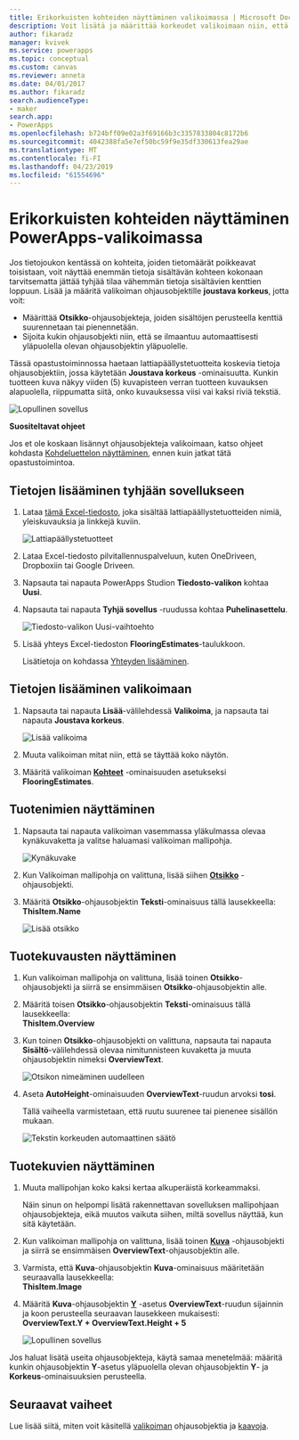 ```yaml
---
title: Erikorkuisten kohteiden näyttäminen valikoimassa | Microsoft Docs
description: Voit lisätä ja määrittää korkeudet valikoimaan niin, että ne sopivat automaattisesti kunkin kohteen sisältöön
author: fikaradz
manager: kvivek
ms.service: powerapps
ms.topic: conceptual
ms.custom: canvas
ms.reviewer: anneta
ms.date: 04/01/2017
ms.author: fikaradz
search.audienceType:
- maker
search.app:
- PowerApps
ms.openlocfilehash: b724bff09e02a3f69166b3c3357833804c8172b6
ms.sourcegitcommit: 4042388fa5e7ef50bc59f9e35df330613fea29ae
ms.translationtype: MT
ms.contentlocale: fi-FI
ms.lasthandoff: 04/23/2019
ms.locfileid: "61554696"
---
```

# <a name="show-items-of-different-heights-in-a-powerapps-gallery"></a>Erikorkuisten kohteiden näyttäminen PowerApps-valikoimassa
Jos tietojoukon kentässä on kohteita, joiden tietomäärät poikkeavat toisistaan, voit näyttää enemmän tietoja sisältävän kohteen kokonaan tarvitsematta jättää tyhjää tilaa vähemmän tietoja sisältävien kenttien loppuun. Lisää ja määritä valikoiman ohjausobjektille **joustava korkeus**, jotta voit:

* Määrittää **Otsikko**-ohjausobjekteja, joiden sisältöjen perusteella kenttiä suurennetaan tai pienennetään.
* Sijoita kukin ohjausobjekti niin, että se ilmaantuu automaattisesti yläpuolella olevan ohjausobjektin yläpuolelle.

Tässä opastustoiminnossa haetaan lattiapäällystetuotteita koskevia tietoja ohjausobjektiin, jossa käytetään **Joustava korkeus** -ominaisuutta. Kunkin tuotteen kuva näkyy viiden (5) kuvapisteen verran tuotteen kuvauksen alapuolella, riippumatta siitä, onko kuvauksessa viisi vai kaksi riviä tekstiä.

![Lopullinen sovellus](./media/gallery-dynamic-sizing/dynamic-app.png)

**Suositeltavat ohjeet**

Jos et ole koskaan lisännyt ohjausobjekteja valikoimaan, katso ohjeet kohdasta [Kohdeluettelon näyttäminen](add-gallery.md), ennen kuin jatkat tätä opastustoimintoa.

## <a name="add-data-to-a-blank-app"></a>Tietojen lisääminen tyhjään sovellukseen
1. Lataa [tämä Excel-tiedosto](https://az787822.vo.msecnd.net/documentation/get-started-from-data/FlooringEstimates.xlsx), joka sisältää lattiapäällystetuotteiden nimiä, yleiskuvauksia ja linkkejä kuviin.

    ![Lattiapäällystetuotteet](./media/gallery-dynamic-sizing/flooring-products.png)

2. Lataa Excel-tiedosto pilvitallennuspalveluun, kuten OneDriveen, Dropboxiin tai Google Driveen.

3. Napsauta tai napauta PowerApps Studion **Tiedosto-valikon** kohtaa **Uusi**.

4. Napsauta tai napauta **Tyhjä sovellus** -ruudussa kohtaa **Puhelinasettelu**.

    ![Tiedosto-valikon Uusi-vaihtoehto](./media/gallery-dynamic-sizing/blank-app.png)

5. Lisää yhteys Excel-tiedoston **FlooringEstimates**-taulukkoon.

    Lisätietoja on kohdassa [Yhteyden lisääminen](add-data-connection.md).

## <a name="add-data-to-a-gallery"></a>Tietojen lisääminen valikoimaan
1. Napsauta tai napauta **Lisää**-välilehdessä **Valikoima**, ja napsauta tai napauta **Joustava korkeus**.

    ![Lisää valikoima](./media/gallery-dynamic-sizing/add-flexible.png)
2. Muuta valikoiman mitat niin, että se täyttää koko näytön.

3. Määritä valikoiman **[Kohteet](controls/properties-core.md)** -ominaisuuden asetukseksi **FlooringEstimates**.

## <a name="show-the-product-names"></a>Tuotenimien näyttäminen
1. Napsauta tai napauta valikoiman vasemmassa yläkulmassa olevaa kynäkuvaketta ja valitse haluamasi valikoiman mallipohja.

    ![Kynäkuvake](./media/gallery-dynamic-sizing/edit-template.png)

2. Kun Valikoiman mallipohja on valittuna, lisää siihen **[Otsikko](controls/control-text-box.md)** - ohjausobjekti.

3. Määritä **Otsikko**-ohjausobjektin **Teksti**-ominaisuus tällä lausekkeella:<br>
   **ThisItem.Name**

    ![Lisää otsikko](./media/gallery-dynamic-sizing/add-text-box.png)

## <a name="show-the-product-overviews"></a>Tuotekuvausten näyttäminen
1. Kun valikoiman mallipohja on valittuna, lisää toinen **Otsikko**-ohjausobjekti ja siirrä se ensimmäisen **Otsikko**-ohjausobjektin alle.  

2. Määritä toisen **Otsikko**-ohjausobjektin **Teksti**-ominaisuus tällä lausekkeella:<br> **ThisItem.Overview**

3. Kun toinen **Otsikko**-ohjausobjekti on valittuna, napsauta tai napauta **Sisältö**-välilehdessä olevaa nimitunnisteen kuvaketta ja muuta ohjausobjektin nimeksi **OverviewText**.

    ![Otsikon nimeäminen uudelleen](./media/gallery-dynamic-sizing/rename-text-box.png)

4. Aseta **AutoHeight**-ominaisuuden **OverviewText**-ruudun arvoksi **tosi**.

    Tällä vaiheella varmistetaan, että ruutu suurenee tai pienenee sisällön mukaan.

      ![Tekstin korkeuden automaattinen säätö](./media/gallery-dynamic-sizing/autoheight-text.png)

## <a name="show-the-product-images"></a>Tuotekuvien näyttäminen
1. Muuta mallipohjan koko kaksi kertaa alkuperäistä korkeammaksi.

    Näin sinun on helpompi lisätä rakennettavan sovelluksen mallipohjaan ohjausobjekteja, eikä muutos vaikuta siihen, miltä sovellus näyttää, kun sitä käytetään.

2. Kun valikoiman mallipohja on valittuna, lisää toinen **[Kuva](controls/control-image.md)** -ohjausobjekti ja siirrä se ensimmäisen **OverviewText**-ohjausobjektin alle.

3. Varmista, että **Kuva**-ohjausobjektin **Kuva**-ominaisuus määritetään seuraavalla lausekkeella:<br>
    **ThisItem.Image**

4. Määritä **Kuva**-ohjausobjektin **[Y](controls/properties-core.md)** -asetus **OverviewText**-ruudun sijainnin ja koon perusteella seuraavan lausekkeen mukaisesti:
   <br>**OverviewText.Y + OverviewText.Height + 5**

    ![Lopullinen sovellus](./media/gallery-dynamic-sizing/final-app.png)

Jos haluat lisätä useita ohjausobjekteja, käytä samaa menetelmää: määritä kunkin ohjausobjektin **Y**-asetus yläpuolella olevan ohjausobjektin **Y**- ja **Korkeus**-ominaisuuksien perusteella.

## <a name="next-steps"></a>Seuraavat vaiheet
Lue lisää siitä, miten voit käsitellä [valikoiman](working-with-forms.md) ohjausobjektia ja [kaavoja](working-with-formulas.md).
